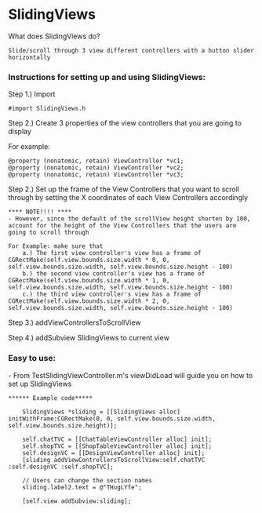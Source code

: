 <h1>SlidingViews</h1>

What does SlidingViews do?

	Slide/scroll through 3 view different controllers with a button slider horizontally


<h3>Instructions for setting up and using SlidingViews: </h3>

Step 1.) Import
	
	#import SlidingViews.h

Step 2.) Create 3 properties of the view controllers that you are going to display

For example:

	@property (nonatomic, retain) ViewController *vc1;
	@property (nonatomic, retain) ViewController *vc2;
	@property (nonatomic, retain) ViewController *vc3;

Step 2.) Set up the frame of the View Controllers that you want to scroll through by setting the X coordinates of each View Controllers accordingly
 
    **** NOTE!!!! ****
    - However, since the default of the scrollView height shorten by 100, account for the height of the View Controllers that the users are going to scroll through
 
    For Example: make sure that
        a.) The first view controller's view has a frame of CGRectMake(self.view.bounds.size.width * 0, 0, self.view.bounds.size.width, self.view.bounds.size.height - 100)
        b.) the second view controller's view has a frame of CGRectMake(self.view.bounds.size.width * 1, 0, self.view.bounds.size.width, self.view.bounds.size.height - 100)
        c.) the third view controller's view has a frame of CGRectMake(self.view.bounds.size.width * 2, 0, self.view.bounds.size.width, self.view.bounds.size.height - 100)

Step 3.) addViewControllersToScrollView

Step 4.) addSubview SlidingViews to current view


<h3> Easy to use: </h3>
- From TestSlidingViewController.m's viewDidLoad will guide you on how to set up SlidingViews

	****** Example code*****

    	SlidingViews *sliding = [[SlidingViews alloc] initWithFrame:CGRectMake(0, 0, self.view.bounds.size.width, self.view.bounds.size.height)];
    
    	self.chatTVC = [[ChatTableViewController alloc] init];
    	self.shopTVC = [[ShopTableViewController alloc] init];
    	self.designVC = [[DesignViewController alloc] init];
    	[sliding addViewControllersToScrollView:self.chatTVC :self.designVC :self.shopTVC];
    
    	// Users can change the section names
    	sliding.label2.text = @"THugLYfe";
    
    	[self.view addSubview:sliding];




